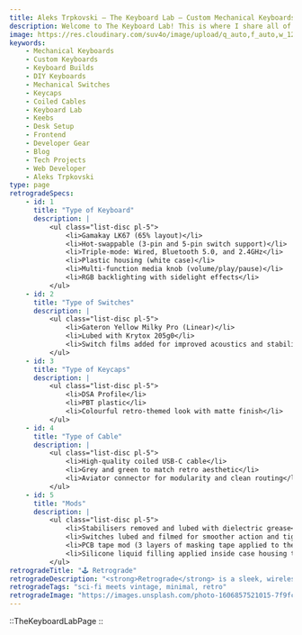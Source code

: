 ```yaml
---
title: Aleks Trpkovski — The Keyboard Lab — Custom Mechanical Keyboards
description: Welcome to The Keyboard Lab! This is where I share all of my custom mechanical keyboard builds — from budget-friendly setups to detailed build logs and photos. If you're into switches, keycaps, and more, you're in the right place. Dive into my passion project and get inspired to build your own.
image: https://res.cloudinary.com/suv4o/image/upload/q_auto,f_auto,w_1200,e_sharpen:100/v1751774465/blog/Emoji_-_Aleks_with_Keyboard_xo5zyy
keywords:
    - Mechanical Keyboards
    - Custom Keyboards
    - Keyboard Builds
    - DIY Keyboards
    - Mechanical Switches
    - Keycaps
    - Coiled Cables
    - Keyboard Lab
    - Keebs
    - Desk Setup
    - Frontend
    - Developer Gear
    - Blog
    - Tech Projects
    - Web Developer
    - Aleks Trpkovski
type: page
retrogradeSpecs:
    - id: 1
      title: "Type of Keyboard"
      description: |
          <ul class="list-disc pl-5">
              <li>Gamakay LK67 (65% layout)</li>
              <li>Hot-swappable (3-pin and 5-pin switch support)</li>
              <li>Triple-mode: Wired, Bluetooth 5.0, and 2.4GHz</li>
              <li>Plastic housing (white case)</li>
              <li>Multi-function media knob (volume/play/pause)</li>
              <li>RGB backlighting with sidelight effects</li>
          </ul>
    - id: 2
      title: "Type of Switches"
      description: |
          <ul class="list-disc pl-5">
              <li>Gateron Yellow Milky Pro (Linear)</li>
              <li>Lubed with Krytox 205g0</li>
              <li>Switch films added for improved acoustics and stability</li>
          </ul>
    - id: 3
      title: "Type of Keycaps"
      description: |
          <ul class="list-disc pl-5">
              <li>DSA Profile</li>
              <li>PBT plastic</li>
              <li>Colourful retro-themed look with matte finish</li>
          </ul>
    - id: 4
      title: "Type of Cable"
      description: |
          <ul class="list-disc pl-5">
              <li>High-quality coiled USB-C cable</li>
              <li>Grey and green to match retro aesthetic</li>
              <li>Aviator connector for modularity and clean routing</li>
          </ul>
    - id: 5
      title: "Mods"
      description: |
          <ul class="list-disc pl-5">
              <li>Stabilisers removed and lubed with dielectric grease</li>
              <li>Switches lubed and filmed for smoother action and tighter sound</li>
              <li>PCB tape mod (3 layers of masking tape applied to the back)</li>
              <li>Silicone liquid filling applied inside case housing to eliminate hollowness</li>
          </ul>
retrogradeTitle: "🕹️ Retrograde"
retrogradeDescription: "<strong>Retrograde</strong> is a sleek, wireless-capable 65% mechanical keyboard that brings together modern performance with a nostalgic, colorful twist. Built on the Gamakay LK67, this build combines a triple-mode connection (wired, Bluetooth, 2.4GHz) with a tactile media knob and vibrant RGB underglow. Outfitted with lubed Gateron Yellow Milky Pro switches and retro DSA keycaps, every keystroke is smooth, consistent, and full of personality. Extensive internal mods — including silicone filling, lubed stabilisers, and a layered tape mod — transform the plastic case into a surprisingly deep and refined thock machine. Whether you're gaming, working, or vibing, <strong>Retrograde</strong> is a love letter to the past with the functionality of the future."
retrogradeTags: "sci-fi meets vintage, minimal, retro"
retrogradeImage: "https://images.unsplash.com/photo-1606857521015-7f9fcf423740?ixlib=rb-4.0.3&ixid=MnwxMjA3fDB8MHxwaG90by1wYWdlfHx8fGVufDB8fHx8&auto=format&fit=crop&w=1344&h=1104&q=80"
---
```


::TheKeyboardLabPage
::
